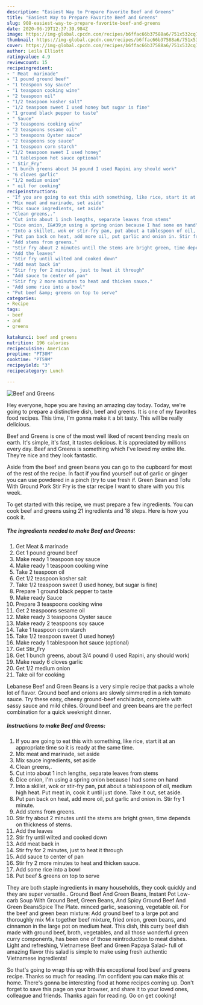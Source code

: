 ```yaml
---
description: "Easiest Way to Prepare Favorite Beef and Greens"
title: "Easiest Way to Prepare Favorite Beef and Greens"
slug: 908-easiest-way-to-prepare-favorite-beef-and-greens
date: 2020-06-19T12:37:39.984Z
image: https://img-global.cpcdn.com/recipes/b6ffac66b37588a6/751x532cq70/beef-and-greens-recipe-main-photo.jpg
thumbnail: https://img-global.cpcdn.com/recipes/b6ffac66b37588a6/751x532cq70/beef-and-greens-recipe-main-photo.jpg
cover: https://img-global.cpcdn.com/recipes/b6ffac66b37588a6/751x532cq70/beef-and-greens-recipe-main-photo.jpg
author: Leila Elliott
ratingvalue: 4.9
reviewcount: 15
recipeingredient:
- " Meat  marinade"
- "1 pound ground beef"
- "1 teaspoon soy sauce"
- "1 teaspoon cooking wine"
- "2 teaspoon oil"
- "1/2 teaspoon kosher salt"
- "1/2 teaspoon sweet I used honey but sugar is fine"
- "1 ground black pepper to taste"
- " Sauce"
- "3 teaspoons cooking wine"
- "2 teaspoons sesame oil"
- "3 teaspoons Oyster sauce"
- "2 teaspoons soy sauce"
- "1 teaspoon corn starch"
- "1/2 teaspoon sweet I used honey"
- "1 tablespoon hot sauce optional"
- " Stir_Fry"
- "1 bunch greens about 34 pound I used Rapini any should work"
- "6 cloves garlic"
- "1/2 medium onion"
- " oil for cooking"
recipeinstructions:
- "If you are going to eat this with something, like rice, start it at an appropriate time so it is ready at the same time."
- "Mix meat and marinade, set aside"
- "Mix sauce ingredients, set aside"
- "Clean greens,."
- "Cut into about 1 inch lengths, separate leaves from stems"
- "Dice onion, I&#39;m using a spring onion because I had some on hand"
- "Into a skillet, wok or stir-fry pan, put about a tablespoon of oil, medium high heat. Put meat in, cook it until just done. Take it out, set aside."
- "Put pan back on heat, add more oil, put garlic and onion in. Stir fry 1 minute."
- "Add stems from greens."
- "Stir fry about 2 minutes until the stems are bright green, time depends on thickness of stems."
- "Add the leaves"
- "Stir fry until wilted and cooked down"
- "Add meat back in"
- "Stir fry for 2 minutes, just to heat it through"
- "Add sauce to center of pan"
- "Stir fry 2 more minutes to heat and thicken sauce."
- "Add some rice into a bowl"
- "Put beef &amp; greens on top to serve"
categories:
- Recipe
tags:
- beef
- and
- greens

katakunci: beef and greens 
nutrition: 196 calories
recipecuisine: American
preptime: "PT30M"
cooktime: "PT59M"
recipeyield: "3"
recipecategory: Lunch

---
```



![Beef and Greens](https://img-global.cpcdn.com/recipes/b6ffac66b37588a6/751x532cq70/beef-and-greens-recipe-main-photo.jpg)

Hey everyone, hope you are having an amazing day today. Today, we're going to prepare a distinctive dish, beef and greens. It is one of my favorites food recipes. This time, I'm gonna make it a bit tasty. This will be really delicious.

Beef and Greens is one of the most well liked of recent trending meals on earth. It's simple, it's fast, it tastes delicious. It is appreciated by millions every day. Beef and Greens is something which I've loved my entire life. They're nice and they look fantastic.

Aside from the beef and green beans you can go to the cupboard for most of the rest of the recipe. In fact if you find yourself out of garlic or ginger you can use powdered in a pinch (try to use fresh if. Green Bean and Tofu With Ground Pork Stir Fry is the star recipe I want to share with you this week.


To get started with this recipe, we must prepare a few ingredients. You can cook beef and greens using 21 ingredients and 18 steps. Here is how you cook it.

<!--inarticleads1-->

##### The ingredients needed to make Beef and Greens:

1. Get  Meat &amp; marinade
1. Get 1 pound ground beef
1. Make ready 1 teaspoon soy sauce
1. Make ready 1 teaspoon cooking wine
1. Take 2 teaspoon oil
1. Get 1/2 teaspoon kosher salt
1. Take 1/2 teaspoon sweet (I used honey, but sugar is fine)
1. Prepare 1 ground black pepper to taste
1. Make ready  Sauce
1. Prepare 3 teaspoons cooking wine
1. Get 2 teaspoons sesame oil
1. Make ready 3 teaspoons Oyster sauce
1. Make ready 2 teaspoons soy sauce
1. Take 1 teaspoon corn starch
1. Take 1/2 teaspoon sweet (I used honey)
1. Make ready 1 tablespoon hot sauce (optional)
1. Get  Stir_Fry
1. Get 1 bunch greens, about 3/4 pound (I used Rapini, any should work)
1. Make ready 6 cloves garlic
1. Get 1/2 medium onion
1. Take  oil for cooking


Lebanese Beef and Green Beans is a very simple recipe that packs a whole lot of flavor. Ground beef and onions are slowly simmered in a rich tomato sauce. Try these easy, cheesy ground-beef enchiladas, complete with sassy sauce and mild chiles. Ground beef and green beans are the perfect combination for a quick weeknight dinner. 

<!--inarticleads2-->

##### Instructions to make Beef and Greens:

1. If you are going to eat this with something, like rice, start it at an appropriate time so it is ready at the same time.
1. Mix meat and marinade, set aside
1. Mix sauce ingredients, set aside
1. Clean greens,.
1. Cut into about 1 inch lengths, separate leaves from stems
1. Dice onion, I&#39;m using a spring onion because I had some on hand
1. Into a skillet, wok or stir-fry pan, put about a tablespoon of oil, medium high heat. Put meat in, cook it until just done. Take it out, set aside.
1. Put pan back on heat, add more oil, put garlic and onion in. Stir fry 1 minute.
1. Add stems from greens.
1. Stir fry about 2 minutes until the stems are bright green, time depends on thickness of stems.
1. Add the leaves
1. Stir fry until wilted and cooked down
1. Add meat back in
1. Stir fry for 2 minutes, just to heat it through
1. Add sauce to center of pan
1. Stir fry 2 more minutes to heat and thicken sauce.
1. Add some rice into a bowl
1. Put beef &amp; greens on top to serve


They are both staple ingredients in many households, they cook quickly and they are super versatile.. Ground Beef And Green Beans, Instant Pot Low-carb Soup With Ground Beef, Green Beans, And Spicy Ground Beef And Green BeansSpice The Plate. minced garlic, seasoning, vegetable oil. For the beef and green bean mixture: Add ground beef to a large pot and thoroughly mix Mix together beef mixture, fried onion, green beans, and cinnamon in the large pot on medium heat. This dish, this curry beef dish made with ground beef, broth, vegetables, and all those wonderful green curry components, has been one of those reintroduction to meat dishes. Light and refreshing, Vietnamese Beef and Green Papaya Salad- full of amazing flavor this salad is simple to make using fresh authentic Vietnamese ingredients! 

So that's going to wrap this up with this exceptional food beef and greens recipe. Thanks so much for reading. I'm confident you can make this at home. There's gonna be interesting food at home recipes coming up. Don't forget to save this page on your browser, and share it to your loved ones, colleague and friends. Thanks again for reading. Go on get cooking!
